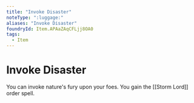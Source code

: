 ```yaml
---
title: "Invoke Disaster"
noteType: ":luggage:"
aliases: "Invoke Disaster"
foundryId: Item.APAaZAqCFLjj8OA0
tags:
  - Item
---
```


# Invoke Disaster

You can invoke nature's fury upon your foes. You gain the [[Storm Lord]] order spell.
